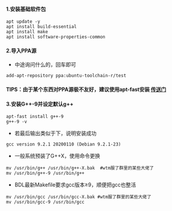 #### **1.安装基础软件包**
```
apt update -y
apt install build-essential
apt install make
apt install software-properties-common
```
  

#### **2.导入PPA源**
 - 中途询问什么的，回车即可
```
add-apt-repository ppa:ubuntu-toolchain-r/test
```

#### TIPS：由于某个东西对PPA源**极不友好**，建议使用apt-fast安装 [**传送门**](https://www.loliboy.com/topic/9/%E6%96%B9%E6%95%99%E6%8E%88%E5%93%AD%E4%BA%86-%E4%B8%AD%E5%9B%BD%E9%9D%92%E5%B9%B4%E8%BF%99%E6%A0%B7%E5%8A%A0%E9%80%9Fppa%E6%BA%90%E4%B8%8B%E8%BD%BD)
  

#### **3.安装G++-9并设定默认g++**
```
apt-fast install g++-9
g++-9 -v
```
 - 若最后输出类似于下，说明安装成功
```
gcc version 9.2.1 20200110 (Debian 9.2.1-23)
```

 - 一般系统预装了G++X，使用命令更换
```
mv /usr/bin/g++ /usr/bin/g++-X.bak  #wtm服了群里的某些大佬了
mv /usr/bin/g++-9 /usr/bin/g++
```

 - BDL最新Makefile要求gcc版本≥9，顺便把gcc也整活
```
mv /usr/bin/gcc /usr/bin/gcc-X.bak #wtm服了群里的某些大佬了
mv /usr/bin/gcc-9 /usr/bin/gcc
```